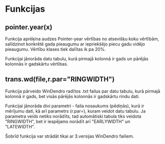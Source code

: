Funkcijas
====

pointer.year(x)
------

Funkcija aprēķina audzes Pointer-year vērtības no atsevišķu koku vērtībām, salīdzinot konkrētē gada pieaugumu ar iepriekšējo piecu gadu vidējo pieaugumu. Vērtību klases tiek dalītas ik pa 20%.

Funkcijai jānorāda datu tabulu, kurā pirmajā kolonnā ir gads un pārējās kolonnās ir gadskārtu vērtības.

trans.wd(file,r.par="RINGWIDTH")
-------

Funkcija pārveido WinDendro radītos .txt failus par datu tabulu, kurā pirmajā kolonnā ir gads, bet visās pārējās kolonnās ir
gadskārtu rindu dati.

Funkcijai jānorāda divi parametri - faila nosaukums (pēdiņās), kurā ir mērījumu dati, kā arī parametrs (r.par=), kuram veidot datu tabulu. Ja parametra veids netiks norādīts, tad automātiski tabula tiks veidota "RINGWIDTH", bet ir iespējams norādīt arī "EARLYWIDTH" un "LATEWIDTH".

Šobrīd funkcija var strādāt tikai ar 3.versijas WinDendro failiem.